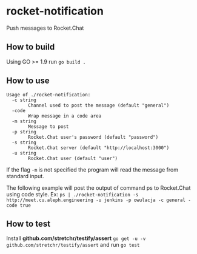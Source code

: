 # rocket-notification
Push messages to Rocket.Chat

## How to build

Using GO >= 1.9 run
`go build .`


## How to use
```
Usage of ./rocket-notification:
  -c string
        Channel used to post the message (default "general")
  -code
        Wrap message in a code area
  -m string
        Message to post
  -p string
        Rocket.Chat user's password (default "password")
  -s string
        Rocket.Chat server (default "http://localhost:3000")
  -u string
        Rocket.Chat user (default "user")
```
If the flag `-m` is not specified the program will read the message from standard input.

The following example will post the output of command ps to Rocket.Chat using code style.
Ex: `ps | ./rocket-notification -s http://meet.cu.aleph.engineering -u jenkins -p owulacja -c general -code true`


## How to test

Install **github.com/stretchr/testify/assert** `go get -u -v github.com/stretchr/testify/assert`
and run `go test`